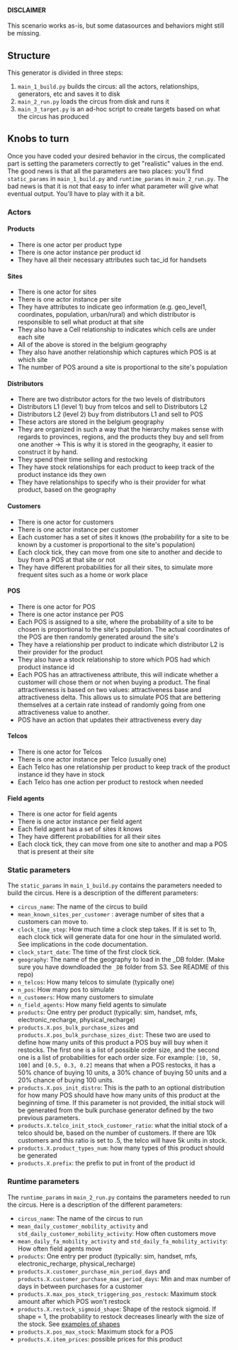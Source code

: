 #### DISCLAIMER

This scenario works as-is, but some datasources and behaviors might
still be missing.

## Structure

This generator is divided in three steps:

1. `main_1_build.py` builds the circus: all the actors, relationships,
generators, etc and saves it to disk
2. `main_2_run.py` loads the circus from disk and runs it
3. `main_3_target.py` is an ad-hoc script to create targets based on
what the circus has produced

## Knobs to turn

Once you have coded your desired behavior in the circus, the complicated
part is setting the parameters correctly to get "realistic" values in
the end. The good news is that all the parameters are two places: you'll
find `static_params` in `main_1_build.py` and `runtime_params` in
`main_2_run.py`. The bad news is that it is not that easy to infer what
parameter will give what eventual output. You'll have to play with it a
bit.


### Actors

#### Products
* There is one actor per product type
* There is one actor instance per product id
* They have all their necessary attributes such tac_id for handsets

#### Sites
* There is one actor for sites
* There is one actor instance per site
* They have attributes to indicate geo information (e.g. geo_level1,
coordinates, population, urban/rural) and
which distributor is responsible to sell what product at that site
* They also have a Cell relationship to indicates which cells are under
each site
* All of the above is stored in the belgium geography
* They also have another relationship which captures which POS is at
which site
* The number of POS around a site is proportional to the site's
population

#### Distributors
* There are two distributor actors for the two levels of distributors
* Distributors L1 (level 1) buy from telcos and sell to Distributors L2
* Distributors L2 (level 2) buy from distributors L1 and sell to POS
* These actors are stored in the belgium geography
* They are organized in such a way that the hierarchy makes sense with
regards to provinces, regions, and the products they buy and sell from
one another -> This is why it is stored in the geography, it easier to
construct it by hand.
* They spend their time selling and restocking
* They have stock relationships for each product to keep track of the
product instance ids they own
* They have relationships to specify who is their provider for what
product, based on the geography

#### Customers
* There is one actor for customers
* There is one actor instance per customer
* Each customer has a set of sites it knows (the probability for a site
to be known by a customer is proportional to the site's population)
* Each clock tick, they can move from one site to another and decide to
buy from a POS at that site or not
* They have different probabilities for all their sites, to simulate
more frequent sites such as a home or work place

#### POS

* There is one actor for POS
* There is one actor instance per POS
* Each POS is assigned to a site, where the probability of a site to be
chosen is proportional to the site's population. The actual coordinates
of the POS are then randomly generated around the site's
* They have a relationship per product to indicate which
distributor L2 is their provider for the product
* They also have a stock relationship to store which POS had which
product instance id
* Each POS has an attractiveness attribute, this will indicate whether a
customer will chose them or not when buying a product. The final
attractiveness is based on two values: attractiveness base and
attractiveness delta. This allows us to simulate POS that are bettering
themselves at a certain rate instead of randomly going from one
attractiveness value to another.
* POS have an action that updates their attractiveness every day

#### Telcos

* There is one actor for Telcos
* There is one actor instance per Telco (usually one)
* Each Telco has one relationship per product to keep track of the
product instance id they have in stock
* Each Telco has one action per product to restock when needed

#### Field agents

* There is one actor for field agents
* There is one actor instance per field agent
* Each field agent has a set of sites it knows
* They have different probabilities for all their sites
* Each clock tick, they can move from one site to another and map a POS
that is present at their site

### Static parameters

The `static_params` in `main_1_build.py` contains the parameters needed
to build the circus. Here is a description of the different parameters:

* `circus_name`: The name of the circus to build
* `mean_known_sites_per_customer` : average number of sites that a
customers can move to.
* `clock_time_step`: How much time a clock step takes. If it is set to
1h, each clock tick will generate data for one hour in the simulated
world. See implications in the code documentation.
* `clock_start_date`: The time of the first clock tick.
* `geography`: The name of the geography to load in the _DB folder.
(Make sure you have downdloaded the `_DB` folder from S3. See README of
this repo)
* `n_telcos`: How many telcos to simulate (typically one)
* `n_pos`: How many pos to simulate
* `n_customers`: How many customers to simulate
* `n_field_agents`: How many field agents to simulate
* `products`: One entry per product (typically: sim, handset, mfs,
electronic_recharge, physical_recharge)
* `products.X.pos_bulk_purchase_sizes` and
`products.X.pos_bulk_purchase_sizes_dist`: These two are used to define
how many units of this product a POS buy will buy when it restocks. The
first one is a list of possible order size, and the second one is a list
of probabilities for each order size. For example: `[10, 50, 100]` and
`[0.5, 0.3, 0.2]` means that when a POS restocks, it has a 50% chance of
buying 10 units, a 30% chance of buying 50 units and a 20% chance of
buying 100 units.
* `products.X.pos_init_distro`: This is the path to an
optional distribution for how many POS should have how many units of
this product at the beginning of time. If this parameter is not
provided, the initial stock will be generated from the bulk purchase
generator defined by the two previous parameters.
* `products.X.telco_init_stock_customer_ratio`: what the initial stock
of a telco should be, based on the number of customers. If there are
10k customers and this ratio is set to .5, the telco will have 5k units
in stock.
* `products.X.product_types_num`: how many types of this product should
be generated
* `products.X.prefix`: the prefix to put in front of the product id

### Runtime parameters

The `runtime_params` in `main_2_run.py` contains the parameters needed
to run the circus. Here is a description of the different parameters:

* `circus_name`: The name of the circus to run
* `mean_daily_customer_mobility_activity` and
`std_daily_customer_mobility_activity`: How often customers move
* `mean_daily_fa_mobility_activity` and
`std_daily_fa_mobility_activity`: How often field agents move
* `products`: One entry per product (typically: sim, handset, mfs,
electronic_recharge, physical_recharge)
* `products.X.customer_purchase_min_period_days` and
`products.X.customer_purchase_max_period_days`: Min and max number of
days in between purchases for a customer
* `products.X.max_pos_stock_triggering_pos_restock`: Maximum stock
amount after which POS won't restock
* `products.X.restock_sigmoid_shape`: Shape of the restock sigmoid.
If shape = 1, the probability to restock decreases linearly with the
size of the stock. See
[examples of shapes](https://github.com/RealImpactAnalytics/lab-data-generator/blob/develop/tests/notebooks/bounded_sigmoid.ipynb)
* `products.X.pos_max_stock`: Maximum stock for a POS
* `products.X.item_prices`: possible prices for this product
